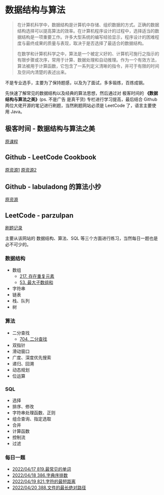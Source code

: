 # 数据结构与算法

> 在计算机科学中，数据结构是计算机中存储、组织数据的方式。正确的数据结构选择可以提高算法的效率。在计算机程序设计的过程中，选择适当的数据结构是一项重要工作。许多大型系统的编写经验显示，程序设计的困难程度与最终成果的质量与表现，取决于是否选择了最适合的数据结构。
>
> 在数学和计算机科学之中，算法是一个被定义好的、计算机可施行之指示的有限步骤或次序，常用于计算、数据处理和自动推理。作为一个有效方法，算法被用于计算函数，它包含了一系列定义清晰的指令，并可于有限的时间及空间内清楚的表述出来。

不是专业选手，主要为了保持题感，以及为了面试，多多锻炼，百炼成钢。

先快速了解常见的数据结构以及经典的算法思想，然后通过对 极客时间的 **《数据结构与算法之美》**(ps. 不是广告 是真干货) 专栏进行学习提高，最后结合 Github 两位大佬开源的笔记进行刷题，当然刷题网站必须是 LeetCode 了，语言主要使用 Java。

## 极客时间 - 数据结构与算法之美

[原课程](https://time.geekbang.org/column/intro/100017301)

## Github - LeetCode Cookbook

[原资源1](https://books.halfrost.com/leetcode/)
[原资源2](https://leetcode-cn.com/leetbook/detail/leetcode-cookbook/)

## Github - labuladong 的算法小抄

[原资源](https://labuladong.github.io/algo/)

## LeetCode - parzulpan

[刷题记录](https://leetcode-cn.com/u/parzulpan/)

主要从该网站的 数据结构、算法、SQL 等三个方面进行练习，当然每日一题也是必不可少的。

### 数据结构

* 数组
  * [217. 存在重复元素](LeetCode/src/cn/parulpan/code/datastructure/Solution217.java)
  * [53. 最大子数组和](LeetCode/src/cn/parulpan/code/datastructure/Solution53.java)
* 字符串
* 链表
* 栈、队列
* 树

### 算法

* 二分查找
  * [704. 二分查找](LeetCode/src/cn/parulpan/code/algorithm/Solution704.java)
* 双指针
* 滑动窗口
* 广度、深度优先搜索
* 递归、回溯
* 动态规划
* 位运算

### SQL

* 选择
* 排序、修改
* 字符串处理函数、正则
* 组合查询、指定选取
* 合并
* 计算函数
* 控制流
* 过滤

### 每日一题

* [2022/04/17 819.最常见的单词](LeetCode/src/cn/parulpan/code/questionoftheday/Solution819.java)
* [2022/04/18 386.字典序排数](LeetCode/src/cn/parulpan/code/questionoftheday/Solution386.java)
* [2022/04/19 821.字符的最短距离](LeetCode/src/cn/parulpan/code/questionoftheday/Solution821.java)
* [2022/04/20 388.文件的最长绝对路径](LeetCode/src/cn/parulpan/code/questionoftheday/Solution388.java)
